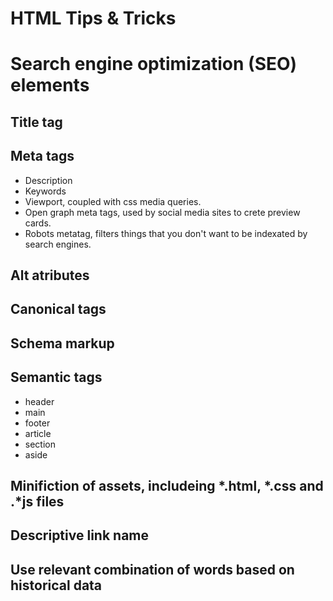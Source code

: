 # HTML Tips & Tricks

# Search engine optimization (SEO) elements

## Title tag

## Meta tags
- Description
- Keywords
- Viewport, coupled with css media queries.
- Open graph meta tags, used by social media sites to crete preview cards.
- Robots metatag, filters things that you don't want to be indexated by search engines.

## Alt atributes

## Canonical tags

## Schema markup

## Semantic tags
- header
- main
- footer
- article
- section
- aside

## Minifiction of assets, includeing *.html, *.css and .*js files

## Descriptive link name

## Use relevant combination of words based on historical data